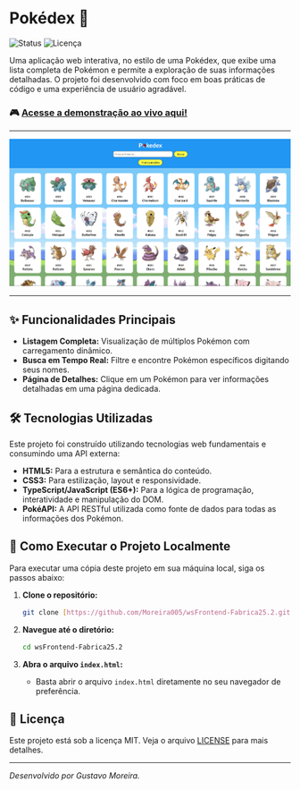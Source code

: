 # Pokédex 📖

![Status](https://img.shields.io/badge/status-conclu%C3%ADdo-green)
![Licença](https://img.shields.io/badge/licen%C3%A7a-MIT-blue)

Uma aplicação web interativa, no estilo de uma Pokédex, que exibe uma lista completa de Pokémon e permite a exploração de suas informações detalhadas. O projeto foi desenvolvido com foco em boas práticas de código e uma experiência de usuário agradável.

### 🎮 [Acesse a demonstração ao vivo aqui!](https://wsfrontend-fabrica252.vercel.app/)

---

![Prévia da Pokédex](./imagens/demosntracao-pokedex.png)

---

## ✨ Funcionalidades Principais

- **Listagem Completa:** Visualização de múltiplos Pokémon com carregamento dinâmico.
- **Busca em Tempo Real:** Filtre e encontre Pokémon específicos digitando seus nomes.
- **Página de Detalhes:** Clique em um Pokémon para ver informações detalhadas em uma página dedicada.

## 🛠️ Tecnologias Utilizadas

Este projeto foi construído utilizando tecnologias web fundamentais e consumindo uma API externa:

- **HTML5:** Para a estrutura e semântica do conteúdo.
- **CSS3:** Para estilização, layout e responsividade.
- **TypeScript/JavaScript (ES6+):** Para a lógica de programação, interatividade e manipulação do DOM.
- **PokéAPI:** A API RESTful utilizada como fonte de dados para todas as informações dos Pokémon.

## 🚀 Como Executar o Projeto Localmente

Para executar uma cópia deste projeto em sua máquina local, siga os passos abaixo:

1.  **Clone o repositório:**

    ```bash
    git clone [https://github.com/Moreira005/wsFrontend-Fabrica25.2.git](https://github.com/Moreira005/wsFrontend-Fabrica25.2.git)
    ```

2.  **Navegue até o diretório:**

    ```bash
    cd wsFrontend-Fabrica25.2
    ```

3.  **Abra o arquivo `index.html`:**
    - Basta abrir o arquivo `index.html` diretamente no seu navegador de preferência.

## 📄 Licença

Este projeto está sob a licença MIT. Veja o arquivo [LICENSE](LICENSE) para mais detalhes.

---

_Desenvolvido por Gustavo Moreira._
